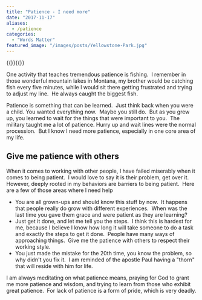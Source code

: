 ```yaml
---
title: "Patience - I need more"
date: "2017-11-17"
aliases:
  - /patience
categories: 
  - "Words Matter"
featured_image: "/images/posts/Yellowstone-Park.jpg"
---
```


{{<featuredimage>}}{{</featuredimage>}}

One activity that teaches tremendous patience is fishing.  I remember in those wonderful mountain lakes in Montana, my brother would be catching fish every five minutes, while I would sit there getting frustrated and trying to adjust my line.  He always caught the biggest fish.

Patience is something that can be learned.  Just think back when you were a child. You wanted everything now.  Maybe you still do.  But as you grew up, you learned to wait for the things that were important to you.  The military taught me a lot of patience. Hurry up and wait lines were the normal procession.  But I know I need more patience, especially in one core area of my life.

## Give me patience with others

When it comes to working with other people, I have failed miserably when it comes to being patient.  I would love to say it is their problem, get over it.  However, deeply rooted in my behaviors are barriers to being patient.  Here are a few of those areas where I need help

- You are all grown-ups and should know this stuff by now.  It happens that people really do grow with different experiences.  When was the last time you gave them grace and were patient as they are learning?
- Just get it done, and let me tell you the steps.  I think this is hardest for me, because I believe I know how long it will take someone to do a task and exactly the steps to get it done.  People have many ways of approaching things.  Give me the patience with others to respect their working style.
- You just made the mistake for the 20th time, you know the problem, so why didn't you fix it.  I am reminded of the apostle Paul having a "thorn" that will reside with him for life.

I am always meditating on what patience means, praying for God to grant me more patience and wisdom, and trying to learn from those who exhibit great patience.  For lack of patience is a form of pride, which is very deadly.
